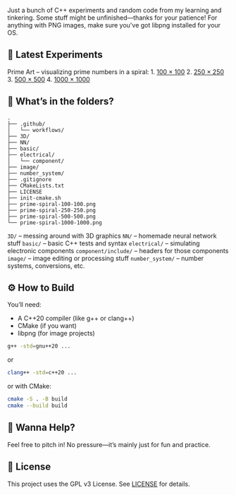 Just a bunch of C++ experiments and random code from my learning and tinkering. Some stuff might be unfinished—thanks for your patience! For anything with PNG images, make sure you've got libpng installed for your OS.

## 🎨 Latest Experiments
Prime Art – visualizing prime numbers in a spiral:
    1. [100 × 100](prime-spiral-100-100.png)
    2. [250 × 250](prime-spiral-250-250.png)
    3. [500 × 500](prime-spiral-500-500.png)
    4. [1000 × 1000](prime-spiral-1000-1000.png)

## 📂 What’s in the folders?
```
.
├── .github/
│   └── workflows/
├── 3D/
├── NN/
├── basic/
├── electrical/
│   └── component/
├── image/
├── number_system/
├── .gitignore
├── CMakeLists.txt
├── LICENSE
├── init-cmake.sh
├── prime-spiral-100-100.png
├── prime-spiral-250-250.png
├── prime-spiral-500-500.png
└── prime-spiral-1000-1000.png
```

`3D/` – messing around with 3D graphics
`NN/` – homemade neural network stuff
`basic/` – basic C++ tests and syntax
`electrical/` – simulating electronic components
`component/include/` – headers for those components
`image/` – image editing or processing stuff
`number_system/` – number systems, conversions, etc.

## ⚙️ How to Build
You’ll need:
- A C++20 compiler (like g++ or clang++)
- CMake (if you want)
- libpng (for image projects)

```bash
g++ -std=gnu++20 ...
````
or
```bash
clang++ -std=c++20 ...
```
or with CMake:
```bash
cmake -S . -B build
cmake --build build
```

## 🤝 Wanna Help?
Feel free to pitch in! No pressure—it’s mainly just for fun and practice.

## 📜 License
This project uses the GPL v3 License. See [LICENSE](LICENSE) for details.
